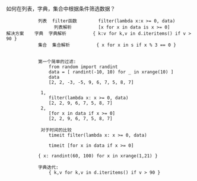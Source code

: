 如何在列表，字典，集合中根据条件筛选数据？

                列表  filter函数        filter(lambda x:x >= 0, data)      
                      列表解析          [x for x in data is x >= 0]
    解决方案    字典  字典解析          { k:v for k,v in d.iteritems() if v > 90 }         
                集合  集合解析          { x for x in s if x % 3 == 0 }
                
                    
                第一个简单的过滤:
                    from random import randint
                    data = [ randint(-10, 10) for _ in xrange(10) ]
                    data
                    [2, 2, -3, -5, 9, 6, 7, 5, 8, 7]
                 
                 1,   
                    filter(lambda x: x >= 0, data)
                    [2, 2, 9, 6, 7, 5, 8, 7]
                 2,   
                    [for x in data if x >= 0]
                    [2, 2, 9, 6, 7, 5, 8, 7]
                
                 对于时间的比较
                    timeit filter(lambda x: x >= 0, data)
                    
                    timeit [for x in data if x >= 0]
                
                { x: randint(60, 100) for x in xrange(1,21) }
                
                字典迭代:
                    { k,v for k,v in d.iteritems() if v > 90 }
                    
                
                
                
                
                
                
                
                
                
                
                
                
                
                